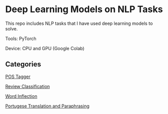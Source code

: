# Deep Learning Models on NLP Tasks

This repo includes NLP tasks that I have used deep learning models to solve. 

Tools: PyTorch

Device: CPU and GPU (Google Colab)

## Categories

[POS Tagger](https://github.com/krieya/Deep-Learning-Models/tree/master/POS_Tagger)

[Review Classification](https://github.com/krieya/Deep-Learning-Models/tree/master/Review_classification)

[Word Inflection](https://github.com/krieya/Deep-Learning-Models/tree/master/Word_Inflection)

[Portugese Translation and Paraphrasing](https://github.com/krieya/Deep-Learning-Models/tree/master/Portugese_translation_paraphrasing)

